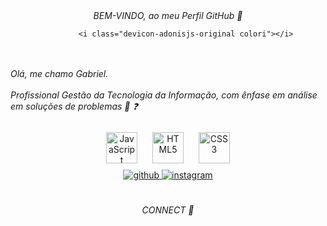 <!--
**gbmfortinho/gbmfortinho** is a ✨ _special_ ✨ repository because its `README.md` (this file) appears on your GitHub profile.

Here are some ideas to get you started:

- 🔭 I’m currently working on ...
- 🌱 I’m currently learning ...
- 👯 I’m looking to collaborate on ...
- 🤔 I’m looking for help with ...
- 💬 Ask me about ...
- 📫 How to reach me: ...
- 😄 Pronouns: ...
- ⚡ Fun fact: ...
-->
<div align="center"> 
<i>BEM-VINDO, ao meu Perfil GitHub 🚀</i> 
   
            <i class="devicon-adonisjs-original colori"></i>
          
          
</div>
<br/><br/>
<i> Olá, me chamo Gabriel.</i>
<br/> <br/> 
<i> Profissional Gestão da Tecnologia da Informação, com ênfase em análise em soluções de problemas 🔭 ❓</i>
<br/><br/>
    <div align="center">  
    <img style="margin: 10px" src="https://profilinator.rishav.dev/skills-assets/javascript-original.svg" alt="JavaScript" height="50" />  
    <img style="margin: 10px" src="https://profilinator.rishav.dev/skills-assets/html5-original-wordmark.svg" alt="HTML5" height="50" />  
    <img style="margin: 10px" src="https://profilinator.rishav.dev/skills-assets/css3-original-wordmark.svg" alt="CSS3" height="50" />  
     </div>
    <div align="center">
    <a href="https://github.com/gbmfortinho" target="_blank">
    <img src=https://img.shields.io/badge/github-%2324292e.svg?&style=for-the-badge&logo=github&logoColor=white alt=github style="margin-bottom: 5px;" />
    <a href="https://instagram.com/gabriel__mel0" target="_blank">
    <img src=https://img.shields.io/badge/instagram-%23000000.svg?&style=for-the-badge&logo=instagram&logoColor=white alt=instagram style="margin-bottom: 5px;" />
    </a>  
    <br/>
    </div>
    <div align="center">
    <br/><br/>
    <i>CONNECT 💬</i>
